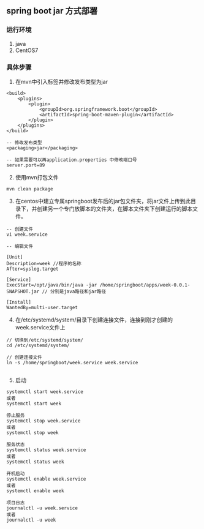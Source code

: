 ## spring boot jar 方式部署

### 运行环境
1. java
2. CentOS7

### 具体步骤
1. 在mvn中引入标签并修改发布类型为jar
```
<build>
    <plugins>
        <plugin>
            <groupId>org.springframework.boot</groupId>
            <artifactId>spring-boot-maven-plugin</artifactId>
        </plugin>
    </plugins>
</build>

-- 修改发布类型
<packaging>jar</packaging>

-- 如果需要可以再application.properties 中修改端口号
server.port=89
```

2. 使用mvn打包文件
```
mvn clean package
```

3. 在centos中建立专属springboot发布后的jar包文件夹，将jar文件上传到此目录下，并创建另一个专门放脚本的文件夹，在脚本文件夹下创建运行的脚本文件。
```
-- 创建文件
vi week.service

-- 编辑文件
 
[Unit]
Description=week //程序的名称
After=syslog.target

[Service]
ExecStart=/opt/java/bin/java -jar /home/springboot/apps/week-0.0.1-SNAPSHOT.jar // 分别是java路径和jar路径

[Install]
WantedBy=multi-user.target

```
4. 在/etc/systemd/system/目录下创建连接文件，连接到刚才创建的week.service文件上

```
// 切换到/etc/systemd/system/
cd /etc/systemd/system/

// 创建连接文件
ln -s /home/springboot/week.service week.service
 
```

5. 启动
```
systemctl start week.service
或者
systemctl start week

停止服务
systemctl stop week.service
或者
systemctl stop week

服务状态
systemctl status week.service
或者
systemctl status week

开机启动
systemctl enable week.service
或者
systemctl enable week

项目日志
journalctl -u week.service
或者
journalctl -u week

```




